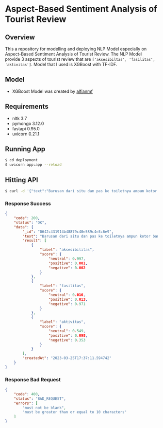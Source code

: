 # Aspect-Based Sentiment Analysis of Tourist Review

## Overview
This a repository for modelling and deploying NLP Model especially on Aspect-Based Sentiment Analysis of Tourist Review. The NLP Model provide 3 aspects of tourist review that are `['aksesibiltas', 'fasilitas', 'aktivitas']`. Model that I used is XGBoost with TF-IDF.

## Model
- XGBoost Model was created by [alfianmf](https://github.com/alfianmf)

## Requirements
- nltk 3.7
- pymongo 3.12.0
- fastapi 0.95.0
- uvicorn 0.21.1

## Running App
```bash
$ cd deployment
$ uvicorn app:app --reload
```
## Hitting API
```bash
$ curl -d '{"text":"Barusan dari situ dan pas ke toiletnya ampun kotor banget,dan bau pesing,tidak terawat padahal berbayar"}' -H "Content-Type: application/json" -X POST http://127.0.0.1:8000/predict-tourist-review
```

### Response Success
```json
{
    "code": 200,
    "status": "OK",
    "data": {
        "_id": "0642c431914b48879c40e589c4e3c6e9",
        "text": "Barusan dari situ dan pas ke toiletnya ampun kotor banget,dan bau pesing,tidak terawat padahal berbayar",
        "result": [
            {
                "label": "aksesibilitas",
                "score": {
                    "neutral": 0.997,
                    "positive": 0.001,
                    "negative": 0.002
                }
            },
            {
                "label": "fasilitas",
                "score": {
                    "neutral": 0.016,
                    "positive": 0.013,
                    "negative": 0.971
                }
            },
            {
                "label": "aktivitas",
                "score": {
                    "neutral": 0.549,
                    "positive": 0.098,
                    "negative": 0.353
                }
            }
        ],
        "createdAt": "2023-03-25T17:37:11.594742"
    }  
}
```

### Response Bad Request
```json
{
    "code": 400,
    "status": "BAD_REQUEST",
    "errors": [
        "must not be blank",
        "must be greater than or equal to 10 characters"
    ]
}
```
